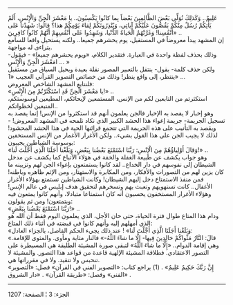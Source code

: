 ------------------------------------------------------------------------

عَلِيمٌ.. وَكَذلِكَ نُوَلِّي بَعْضَ الظَّالِمِينَ بَعْضاً بِما كانُوا يَكْسِبُونَ.. يا مَعْشَرَ الْجِنِّ
وَالْإِنْسِ، أَلَمْ يَأْتِكُمْ رُسُلٌ مِنْكُمْ يَقُصُّونَ عَلَيْكُمْ آياتِي، وَيُنْذِرُونَكُمْ لِقاءَ يَوْمِكُمْ هذا؟
قالُوا: شَهِدْنا عَلى أَنْفُسِنا! وَغَرَّتْهُمُ الْحَياةُ الدُّنْيا، وَشَهِدُوا عَلى أَنْفُسِهِمْ أَنَّهُمْ
كانُوا كافِرِينَ» ..  
إن المشهد يبدأ معروضاً في المستقبل، يوم يحشرهم جميعا.. ولكنه يستحيل واقعا
للسامع يتراءى له مواجهة.  
وذلك بحذف لفظة واحدة في العبارة. فتقدير الكلام، «ويوم يحشرهم جميعا» -
فيقول-امَعْشَرَ الْجِنِّ وَالْإِنْسِ ... »  
ولكن حذف كلمة- يقول- ينتقل بالتعبير المصور نقلة بعيدة ويحيل السياق من
مستقبل ينتظر، إلى واقع ينظر! وذلك من خصائص التصوير القرآني العجيب «1»
...  
فلنتابع المشهد الشاخص المعروض:  
«يا مَعْشَرَ الْجِنِّ قَدِ اسْتَكْثَرْتُمْ مِنَ الْإِنْسِ!» ..  
استكثرتم من التابعين لكم من الإنس، المستمعين لإيحائكم، المطيعين
لوسوستكم، المتبعين لخطواتكم..  
وهو إخبار لا يقصد به الإخبار فالجن يعلمون أنهم قد استكثروا من الإنس!
إنما يقصد به تسجيل الجريمة- جريمة إغواء هذا الحشد الكبير الذي نكاد نلمحه
في المشهد المعروض! - ويقصد به التأنيب على هذه الجريمة التي تتجمع قرائنها
الحية في هذا الحشد المحشود! لذلك لا يجيب الجن على هذا القول بشيء.. ولكن
الأغرار الأغمار من الإنس المستخفين بوسوسة الشياطين يجيبون:  
«وَقالَ أَوْلِياؤُهُمْ مِنَ الْإِنْسِ: رَبَّنَا اسْتَمْتَعَ بَعْضُنا بِبَعْضٍ، وَبَلَغْنا أَجَلَنَا الَّذِي أَجَّلْتَ
لَنا!» ..  
وهو جواب يكشف عن طبيعة الغفلة والخفة في هؤلاء الأتباع كما يكشف عن مدخل
الشيطان إلى نفوسهم في دار الخداع.. لقد كانوا يستمتعون بإغواء الجن لهم
وتزيينه ما كان يزين لهم من التصورات والأفكار، ومن المكابرة والاستهتار،
ومن الإثم ظاهره وباطنه! فمن منفذ الاستمتاع دخل إليهم الشيطان! وكانت
الشياطين تستمتع بهؤلاء الأغرار الأغفال.. كانت تستهويهم وتعبث بهم وتسخرهم
لتحقيق هدف إبليس في عالم الإنس! وهؤلاء الأغرار المستخفون يحسبون أنه كان
استمتاعا متبادلا، وأنهم كانوا يمتعون فيه ويتمتعون! ومن ثم يقولون:  
«رَبَّنَا اسْتَمْتَعَ بَعْضُنا بِبَعْضٍ!» ..  
ودام هذا المتاع طوال فترة الحياة، حتى حان الأجل، الذي يعلمون اليوم فقط
أن الله هو الذي أمهلهم إليه وأنهم كانوا في قبضته في أثناء ذلك المتاع:  
«وَبَلَغْنا أَجَلَنَا الَّذِي أَجَّلْتَ لَنا» ! عند ذلك يجيء الحكم الفاصل، بالجزاء
العادل:  
«قالَ: النَّارُ مَثْواكُمْ خالِدِينَ فِيها- إِلَّا ما شاءَ اللَّهُ-» فالنار مثابة ومأوى.
والمثوى للإقامة. وهي إقامة الدوام.. «إِلَّا ما شاءَ اللَّهُ» لتبقى صورة المشيئة
الطليقة هي المسيطرة على التصور الاعتقادي. فطلاقة المشيئة الإلهية قاعدة
من قواعد هذا التصور. والمشيئة لا تنحبس ولا تتقيد. ولا في مقرراتها هي.  
«إِنَّ رَبَّكَ حَكِيمٌ عَلِيمٌ» . (1) يراجع كتاب: «التصوير الفني في القرآن» فصل:
«التصوير الفني» وفصل: «طريقة القرآن» . «دار الشروق» .

------------------------------------------------------------------------

الجزء: 3 ¦ الصفحة: 1207
